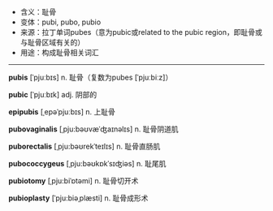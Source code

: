 - <span class="definition">含义：耻骨</span>
- <span class="definition">变体：pubi, pubo, pubio</span>
- <span class="definition">来源：拉丁单词pubes（意为pubic或related to the pubic region，即耻骨或与耻骨区域有关的）</span>
- <span class="definition">用途：构成耻骨相关词汇</span>

---

<span class="vocabulary">**pubis**</span> [ˈpjuːbɪs] n. 耻骨（复数为pubes [ˈpjuːbiːz]）

<span class="vocabulary">**pubic**</span> [ˈpjuːbɪk] adj. 阴部的

<span class="vocabulary">**epipubis**</span> [ˌepəˈpjuːbɪs] n. 上耻骨

<span class="vocabulary">**pubovaginalis**</span> [ˌpju:bəʊvæˈʤaɪnəlɪs] n. 耻骨阴道肌

<span class="vocabulary">**puborectalis**</span> [ˌpju:bəʊrekˈteɪlɪs] n. 耻骨直肠肌

<span class="vocabulary">**pubococcygeus**</span> [ˌpju:bəʊkɒkˈsɪʤiəs] n. 耻尾肌

<span class="vocabulary">**pubiotomy**</span> [ˌpju:biˈɒtəmi] n. 耻骨切开术

<span class="vocabulary">**pubioplasty**</span> [ˈpju:biəˌplæsti] n. 耻骨成形术
